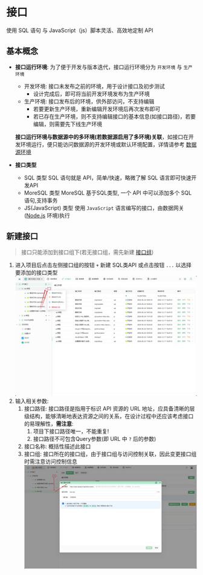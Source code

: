 # 接口

使用 SQL 语句 与 JavaScript（js）脚本灵活、高效地定制 API

## 基本概念

* **接口运行环境**: 为了便于开发与版本迭代，接口运行环境分为 `开发环境` 与 `生产环境`
  * 开发环境: 接口未发布之前的环境，用于设计接口及初步测试
    * 设计完成后，即可将当前开发环境发布为生产环境
  * 生产环境: 接口发布后的环境，供外部访问，不支持编辑
    * 若要更新生产环境，重新编辑开发环境后再次发布即可
    * 若已存在生产环境，则不支持编辑接口的基本信息(如接口路径)，若要编辑，则需要先下线生产环境

   **接口运行环境与数据源中的多环境(若数据源启用了多环境)关联**，如接口在开发环境运行，便只能访问数据源的开发环境或默认环境配置，详情请参考 [数据源环境](../../../030@项目/0020@数据网关＆数据源.md#数据源环境)

* **接口类型**  
  * SQL 类型
  SQL 语句就是 API，简单/快速，略微了解 SQL 语言即可快速开发API
  * MoreSQL 类型
  MoreSQL 基于SQL类型, 一个 API 中可以添加多个 SQL语句,支持事务
  * JS(JavaScript) 类型
  使用 `JavaScript` 语言编写的接口，由数据网关([Node.js](https://nodejs.org/zh-cn) 环境)执行

## 新建接口

> 接口只能添加到接口组下(若无接口组，需先新建 [接口组](../../010@接口组/readme.md))

1. 进入项目后点击左侧接口组的按钮 `+` 新建 SQL类API 或点击按钮 `...` 以选择要添加的接口类型
![alt text](./images/s_2025-01-03_09-25-19.png)
1. 输入相关参数:
   1. 接口路径: 接口路径是指用于标识 API 资源的 URL 地址，应具备清晰的层级结构，能够清晰地表达资源之间的关系，在设计过程中还应该考虑接口的易理解性，**需注意**:
      1. 项目下接口路径唯一，不能重复!
      2. 接口路径不可包含Query参数(即 URL 中 `?` 后的参数)
   2. 接口名称: 概括性描述此接口
   3. 接口组: 接口所在的接口组，由于接口组与访问控制关联，因此变更接口组时需注意访问控制信息
![alt text](./images/s_2024-05-07_17-05-04.png)
